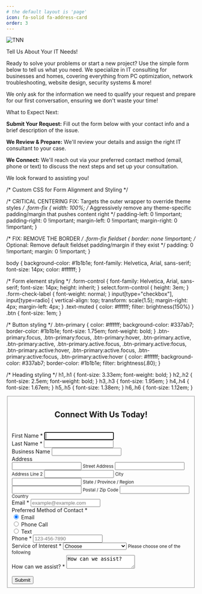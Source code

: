 ```yaml
---
# the default layout is 'page'
icon: fa-solid fa-address-card
order: 3
---
```

![TNN](https://iili.io/Kef1X6l.png)

Tell Us About Your IT Needs!

Ready to solve your problems or start a new project? Use the simple form below to tell us what you need. We specialize in IT consulting for businesses and homes, covering everything from PC optimization, network troubleshooting, website design, security systems & more!

We only ask for the information we need to qualify your request and prepare for our first conversation, ensuring we don't waste your time!

What to Expect Next:

**Submit Your Request:** Fill out the form below with your contact info and a brief description of the issue.

**We Review & Prepare:** We'll review your details and assign the right IT consultant to your case.

**We Connect:** We'll reach out via your preferred contact method (email, phone or text) to discuss the next steps and set up your consultation.

We look forward to assisting you!

/* Custom CSS for Form Alignment and Styling */

/* CRITICAL CENTERING FIX: Targets the outer wrapper to override theme styles */
.form-fix {
    width: 100%;
    /* Aggressively remove any theme-specific padding/margin that pushes content right */
    padding-left: 0 !important;
    padding-right: 0 !important;
    margin-left: 0 !important;
    margin-right: 0 !important;
}

/* FIX: REMOVE THE BORDER */
.form-fix fieldset {
    border: none !important;
    /* Optional: Remove default fieldset padding/margin if they exist */
    padding: 0 !important;
    margin: 0 !important;
}

body {
  background-color: #1b1b1e;
  font-family: Helvetica, Arial, sans-serif;
  font-size: 14px;
  color: #ffffff;
}

/* Form element styling */
.form-control {
  font-family: Helvetica, Arial, sans-serif;
  font-size: 14px;
  height: inherit;
}
select.form-control  {
  height: 3em;
}
.form-check-label {
  font-weight: normal;
}
input[type="checkbox"], input[type=radio] {
    vertical-align: top;
    transform: scale(1.5);
    margin-right: 4px;
    margin-left: 4px;
}
.text-muted {
  color: #ffffff;
  filter: brightness(150%)
}
.btn {
  font-size: 1em;
}

/* Button styling */
.btn-primary {
  color: #ffffff;
  background-color: #337ab7;
  border-color: #1b1b1e;
  font-size: 1.75em;
  font-weight: bold;
}
.btn-primary.focus,
.btn-primary:focus,
.btn-primary:hover,
.btn-primary.active,
.btn-primary:active,
.btn-primary.active.focus,
.btn-primary.active:focus,
.btn-primary.active:hover,
.btn-primary:active.focus,
.btn-primary:active:focus,
.btn-primary:active:hover {
  color: #ffffff;
  background-color: #337ab7;
  border-color: #1b1b1e;
  filter: brightness(.80);
}

/* Heading styling */
h1,.h1 {
  font-size: 3.33em;
  font-weight: bold;
}
h2,.h2 {
  font-size: 2.5em;
  font-weight: bold;
}
h3,.h3 {
  font-size: 1.95em;
}
h4,.h4 {
  font-size: 1.67em;
}
h5,.h5 {
  font-size: 1.38em;
}
h6,.h6 {
  font-size: 1.12em;
}

<div class="form-fix">
  <div class="container">
    <div class="row">
      <div class="col-xs-12 col-sm-8 col-sm-offset-2 col-md-6 col-md-offset-3">
          <form class="" target="_self" enctype="multipart/form-data" action="https://formkeep.com/f/1b84b023eb3a" accept-charset="UTF-8" method="post">
            <fieldset>
              <center><h2>Connect With Us Today!</h2></center>
              <br>
                <div class="row">
                <div class="form-group col-xs-6" id="First_Name__div">
                <label title="required" for="First_Name">First Name *</label>
                <input type="text" name="First Name" id="First_Name" required="required" autofocus="autofocus" class="form-control" />
              </div>
                <div class="form-group col-xs-6" id="Last_Name__div">
                <label title="required" for="Last_Name">Last Name *</label>
                <input type="text" name="Last Name" id="Last_Name" required="required" class="form-control" />
              </div>
              </div>
                <div class="row">
                <div class="form-group col-xs-12" id="Business_Name__div">
                <label for="Business_Name">Business Name</label>
                <input type="text" name="Business Name" id="Business_Name" class="form-control" />
              </div>
              </div>
                <div class="row">
                <div class="form-group col-xs-12" id="Address__div">
                  <label for="Address">Address</label>
                <br><small class="form-text text-muted"></small>
                <input type="text" name="Address_address_line_1" id="Address_address_line_1" autocomplete="address-line1" class="form-control media" />
                <small class="address-label">Street Address</small>
                <input type="text" name="Address_address_line_2" id="Address_address_line_2" autocomplete="address-line2" class="form-control media" />
                <small class="address-label">Address Line 2</small>
                <input type="text" name="Address_city" id="Address_city" autocomplete="city address-level2" class="form-control media" />
                <small class="address-label">City</small>
                <input type="text" name="Address_state" id="Address_state" autocomplete="state address-level1" class="form-control media" />
                <small class="address-label">State / Province / Region</small>
                <input type="text" name="Address_postal_code" id="Address_postal_code" autocomplete="postal-code" class="form-control media" />
                <small class="address-label">Postal / Zip Code</small>
                <input type="text" name="Address_country" id="Address_country" autocomplete="country-name" class="form-control media" />
                <small class="address-label">Country</small>
              </div>
              </div>
                <div class="row">
                <div class="form-group col-xs-12" id="Email__div">
                <label title="required" for="Email">Email *</label>
                <input type="email" name="Email" id="Email" required="required" placeholder="example@example.com" class="form-control" />
              </div>
              </div>
                <div class="row">
                <div class="form-group form-check col-xs-6" id="Preferred_Method_of_Contact__div">
                <label for="Preferred_Method_of_Contact">Preferred Method of Contact *</label>
                  <div> 
                  <label class="form-check-label" for="Preferred_Method_of_Contact_Email">
                      <input type="radio" name="Preferred Method of Contact" id="Preferred_Method_of_Contact_Email" value="Email" required="required" class="form-check-input" checked="checked" />
                      Email
</label>                 <br>
                  <label class="form-check-label" for="Preferred_Method_of_Contact_Phone_Call">
                      <input type="radio" name="Preferred Method of Contact" id="Preferred_Method_of_Contact_Phone_Call" value="Phone Call" required="required" class="form-check-input" />
                      Phone Call
</label>                 <br>
                  <label class="form-check-label" for="Preferred_Method_of_Contact_Text">
                      <input type="radio" name="Preferred Method of Contact" id="Preferred_Method_of_Contact_Text" value="Text" required="required" class="form-check-input" />
                      Text
</label>                 <br>
                  </div> 
              </div>
                <div class="form-group col-xs-6" id="Phone__div">
                <label title="required" for="Phone">Phone *</label>
                <input type="tel" name="Phone" id="Phone" required="required" placeholder="123-456-7890" class="form-control" />
              </div>
              </div>
                <div class="row">
                <div class="form-group col-xs-12" id="Service_of_Interest__div">
                <label for="Service_of_Interest">Service of Interest *</label>
                <select name="Service of Interest" id="Service_of_Interest" required="required" class="form-control"><option value="">Choose</option>
<option value="Cloud Related">Cloud Related</option>
<option value="General Troubleshooting">General Troubleshooting</option>
<option value="Network - General">Network - General</option>
<option value="Network - Wireless">Network - Wireless</option>
<option value="PC Maintenance">PC Maintenance</option>
<option value="PC Optimization">PC Optimization</option>
<option value="PC Repair">PC Repair</option>
<option value="Security - Physical">Security - Physical</option>
<option value="Security - Cyber">Security - Cyber</option>
<option value="Troubleshooting">Troubleshooting</option>
<option value="Voice">Voice</option>
<option value="Website Design">Website Design</option>
<option value="Other">Other</option></select>
                <small class="form-text text-muted">Please choose one of the following</small>
              </div>
              </div>
                <div class="row">
                <div class="form-group col-xs-12" id="How_can_we_assist___div">
                <label title="required" for="How_can_we_assist_">How can we assist? *</label>
                <textarea name="How can we assist?" id="How_can_we_assist_" required="required" placeholder="Please give us a little more detail in regards to your consulting needs." class="form-control">
How can we assist?</textarea>
              </div>
              </div>
              <br>
              <div style="opacity:0;position:absolute;top:0;left:-5000px;height:0;width:0">
                <label for="subscribe_1b84b023eb3a_49432"></label>
                <input name="subscribe_1b84b023eb3a_49432" value="" tabindex="-1" autocomplete="off"
                      type="email" id="email_subscribe_1b84b023eb3a_49432" placeholder="Your email here">
              </div>
              <div class="row">
                <div class="col-xs-12">
                  <input type="submit" value="Submit" class="btn btn-block btn-primary" data-disable-with="Submit" />
                </div>
              </div>
            </fieldset>
          </form>
      </div>
    </div>
  </div>
</div>
